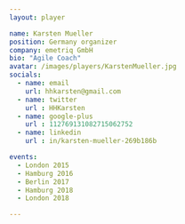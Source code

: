 ```yaml
---
layout: player

name: Karsten Mueller
position: Germany organizer
company: emetriq GmbH
bio: "Agile Coach"
avatar: /images/players/KarstenMueller.jpg
socials:
  - name: email
    url: hhkarsten@gmail.com
  - name: twitter
    url : HHKarsten
  - name: google-plus
    url : 112769131082715062752
  - name: linkedin
    url : in/karsten-mueller-269b186b 

events:
  - London 2015
  - Hamburg 2016
  - Berlin 2017
  - Hamburg 2018
  - London 2018

---
```

